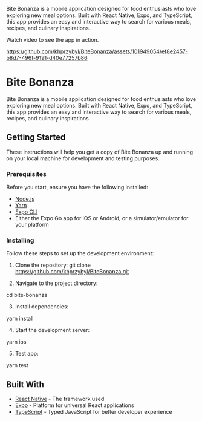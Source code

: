 Bite Bonanza is a mobile application designed for food enthusiasts who love exploring new meal options. Built with React Native, Expo, and TypeScript, this app provides an easy and interactive way to search for various meals, recipes, and culinary inspirations.

Watch video to see the app in action.

https://github.com/khprzybyl/BiteBonanza/assets/101949054/ef8e2457-b8d7-496f-9191-d40e77257b86

# Bite Bonanza

Bite Bonanza is a mobile application designed for food enthusiasts who love exploring new meal options. Built with React Native, Expo, and TypeScript, this app provides an easy and interactive way to search for various meals, recipes, and culinary inspirations.

## Getting Started

These instructions will help you get a copy of Bite Bonanza up and running on your local machine for development and testing purposes.

### Prerequisites

Before you start, ensure you have the following installed:

-   [Node.js](https://nodejs.org/)
-   [Yarn](https://yarnpkg.com/)
-   [Expo CLI](https://expo.dev/tools#cli)
-   Either the Expo Go app for iOS or Android, or a simulator/emulator for your platform

### Installing

Follow these steps to set up the development environment:

1. Clone the repository: git clone https://github.com/khprzybyl/BiteBonanza.git

2. Navigate to the project directory:

cd bite-bonanza

3. Install dependencies:

yarn install

4. Start the development server:

yarn ios

5. Test app:

yarn test

## Built With

-   [React Native](https://reactnative.dev/) - The framework used
-   [Expo](https://expo.dev/) - Platform for universal React applications
-   [TypeScript](https://www.typescriptlang.org/) - Typed JavaScript for better developer experience
